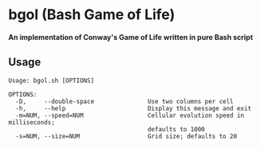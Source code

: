 # bgol (Bash Game of Life)
#### An implementation of Conway's Game of Life written in pure Bash script

## Usage
````
Usage: bgol.sh [OPTIONS]

OPTIONS:
  -D,     --double-space               Use two columns per cell
  -h,     --help                       Display this message and exit
  -m=NUM, --speed=NUM                  Cellular evolution speed in milliseconds;
                                       defaults to 1000
  -s=NUM, --size=NUM                   Grid size; defaults to 20
````
